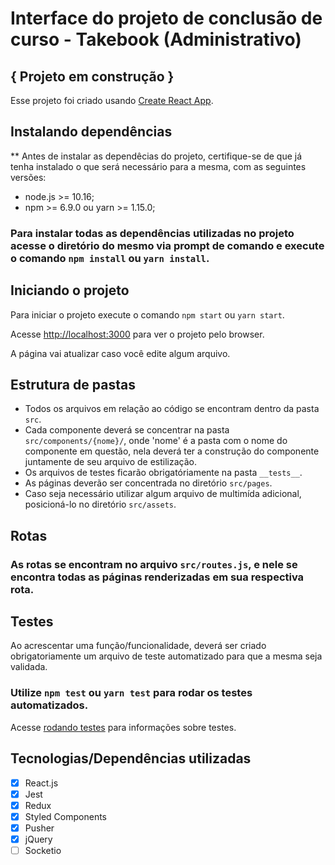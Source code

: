 # Interface do projeto de conclusão de curso - Takebook (Administrativo)

## { Projeto em construção }

Esse projeto foi criado usando [Create React App](https://github.com/facebook/create-react-app).

## Instalando dependências

\*\* Antes de instalar as dependêcias do projeto, certifique-se de que já tenha instalado o que será necessário para a mesma, com as seguintes versões:

-   node.js >= 10.16;
-   npm >= 6.9.0 ou yarn >= 1.15.0;

### Para instalar todas as dependências utilizadas no projeto acesse o diretório do mesmo via prompt de comando e execute o comando `npm install` ou `yarn install`. <br>

## Iniciando o projeto

Para iniciar o projeto execute o comando `npm start` ou `yarn start`. <br>

Acesse [http://localhost:3000](http://localhost:3000) para ver o projeto pelo browser.<br>

A página vai atualizar caso você edite algum arquivo.<br>

## Estrutura de pastas

-   Todos os arquivos em relação ao código se encontram dentro da pasta `src`.
-   Cada componente deverá se concentrar na pasta `src/components/{nome}/`, onde 'nome' é a pasta com o nome do componente em questão, nela deverá ter a construção do componente juntamente de seu arquivo de estilização.
-   Os arquivos de testes ficarão obrigatóriamente na pasta `__tests__`.
-   As páginas deverão ser concentrada no diretório `src/pages`.
-   Caso seja necessário utilizar algum arquivo de multimída adicional, posicioná-lo no diretório `src/assets`.

## Rotas

### As rotas se encontram no arquivo `src/routes.js`, e nele se encontra todas as páginas renderizadas em sua respectiva rota.

## Testes

Ao acrescentar uma função/funcionalidade, deverá ser criado obrigatoriamente um arquivo de teste automatizado para que a mesma seja validada.

### Utilize `npm test` ou `yarn test` para rodar os testes automatizados.

Acesse [rodando testes](https://facebook.github.io/create-react-app/docs/running-tests) para informações sobre testes.<br>

## Tecnologias/Dependências utilizadas

-   [x] React.js
-   [x] Jest
-   [x] Redux
-   [x] Styled Components
-   [x] Pusher
-   [x] jQuery
-   [ ] Socketio
